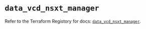 # `data_vcd_nsxt_manager`

Refer to the Terraform Registory for docs: [`data_vcd_nsxt_manager`](https://registry.terraform.io/providers/vmware/vcd/3.10.0/docs/data-sources/nsxt_manager).
